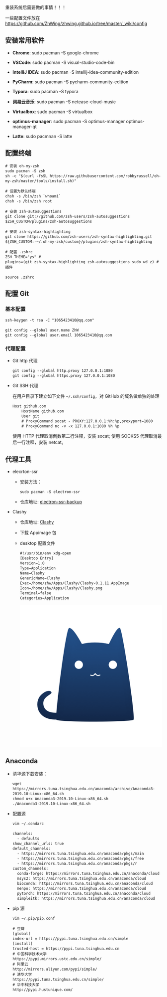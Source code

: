 重装系统后需要做的事情！！！

一些配置文件放在 https://github.com/ZhWing/zhwing.github.io/tree/master/_wiki/config

## 安装常用软件

- **Chrome**: sudo pacman -S google-chrome

- **VSCode**: sudo pacman -S visual-studio-code-bin
- **IntelliJ IDEA**: sudo pacman -S intellij-idea-community-edition
- **PyCharm**: sudo pacman -S pycharm-community-edition
- **Typora**: sudo pacman -S typora
- **网易云音乐**: sudo pacman -S netease-cloud-music

- **Virtualbox**: sudo pacman -S virtualbox

- **optimus-manager**: sudo pacman -S optimus-manager optimus-manager-qt

- **Latte**: sudo pacmnan -S latte

## 配置终端

```shell
# 安装 oh-my-zsh
sudo pacman -S zsh
sh -c "$(curl -fsSL https://raw.githubusercontent.com/robbyrussell/oh-my-zsh/master/tools/install.sh)"

# 设置为默认终端
chsh -s /bin/zsh `whoami`
chsh -s /bin/zsh root

# 安装 zsh-autosuggestions
git clone git://github.com/zsh-users/zsh-autosuggestions $ZSH_CUSTOM/plugins/zsh-autosuggestions

# 安装 zsh-syntax-highlighting
git clone https://github.com/zsh-users/zsh-syntax-highlighting.git ${ZSH_CUSTOM:-~/.oh-my-zsh/custom}/plugins/zsh-syntax-highlighting

# 配置 .zshrc
ZSH_THEME="ys" # 
plugins=(git zsh-syntax-highlighting zsh-autosuggestions sudo wd z) # 插件

source .zshrc
```

## 配置 Git

### 基本配置

```shell
ssh-keygen -t rsa -C "1065423410@qq.com"

git config --global user.name ZhW
git config --global user.email 1065423410@qq.com
```

### 代理配置

- Git http 代理

  ```shell
  git config --global http.proxy 127.0.0.1:1080
  git config --global https.proxy 127.0.0.1:1080
  ```

- Git SSH 代理

  在用户目录下建立如下文件 `~/.ssh/config`，对 GitHub 的域名做单独的处理

  ```shell
  Host github.com
      HostName github.com
      User git
      # ProxyCommand socat - PROXY:127.0.0.1:%h:%p,proxyport=1080
      # ProxyCommand nc -v -x 127.0.0.1:1080 %h %p
  ```

  使用 HTTP 代理取消倒数第二行注释，安装 socat; 使用 SOCKS5 代理取消最后一行注释，安装 netcat。

## 代理工具

- elecrton-ssr

  - 安装方法：

    ```shell
    sudo pacman -S electron-ssr
    ```

  - 仓库地址: [electron-ssr-backup](https://github.com/qingshuisiyuan/electron-ssr-backup)

- Clashy

  - 仓库地址: [Clashy](https://github.com/SpongeNobody/Clashy)

  - 下载 Appimage 包

  - desktop 配置文件

    ```
    #!/usr/bin/env xdg-open
    [Desktop Entry]
    Version=1.0
    Type=Application
    Name=Clashy 
    GenericName=Clashy
    Exec=/home/zhw/Apps/Clashy/Clashy-0.1.11.AppImage
    Icon=/home/zhw/Apps/Clashy/Clashy.png
    Terminal=false
    Categories=Application
    ```

    ![image](../images/wiki/Clashy.png)

## Anaconda

- 清华源下载安装：

  ```shell
  wget https://mirrors.tuna.tsinghua.edu.cn/anaconda/archive/Anaconda3-2019.10-Linux-x86_64.sh
  chmod u+x Anaconda3-2019.10-Linux-x86_64.sh
  ./Anaconda3-2019.10-Linux-x86_64.sh
  ```

- 配置源

  ```shell
  vim ~/.condarc
  
  channels:
    - defaults
  show_channel_urls: true
  default_channels:
    - https://mirrors.tuna.tsinghua.edu.cn/anaconda/pkgs/main
    - https://mirrors.tuna.tsinghua.edu.cn/anaconda/pkgs/free
    - https://mirrors.tuna.tsinghua.edu.cn/anaconda/pkgs/r
  custom_channels:
    conda-forge: https://mirrors.tuna.tsinghua.edu.cn/anaconda/cloud
    msys2: https://mirrors.tuna.tsinghua.edu.cn/anaconda/cloud
    bioconda: https://mirrors.tuna.tsinghua.edu.cn/anaconda/cloud
    menpo: https://mirrors.tuna.tsinghua.edu.cn/anaconda/cloud
    pytorch: https://mirrors.tuna.tsinghua.edu.cn/anaconda/cloud
    simpleitk: https://mirrors.tuna.tsinghua.edu.cn/anaconda/cloud
  ```

- pip 源

  ```shell
  vim ~/.pip/pip.conf
  
  # 豆瓣
  [global]
  index-url = https://pypi.tuna.tsinghua.edu.cn/simple
  [install]
  trusted-host = https://pypi.tuna.tsinghua.edu.cn
  # 中国科学技术大学
  https://pypi.mirrors.ustc.edu.cn/simple/
  # 阿里云
  http://mirrors.aliyun.com/pypi/simple/
  # 清华大学
  https://pypi.tuna.tsinghua.edu.cn/simple/
  # 华中科技大学
  http://pypi.hustunique.com/
  ```

  